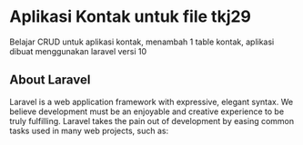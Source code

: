 # Aplikasi Kontak untuk file tkj29
Belajar CRUD untuk aplikasi kontak, menambah 1 table kontak, aplikasi dibuat menggunakan laravel versi 10

## About Laravel

Laravel is a web application framework with expressive, elegant syntax. We believe development must be an enjoyable and creative experience to be truly fulfilling. Laravel takes the pain out of development by easing common tasks used in many web projects, such as: